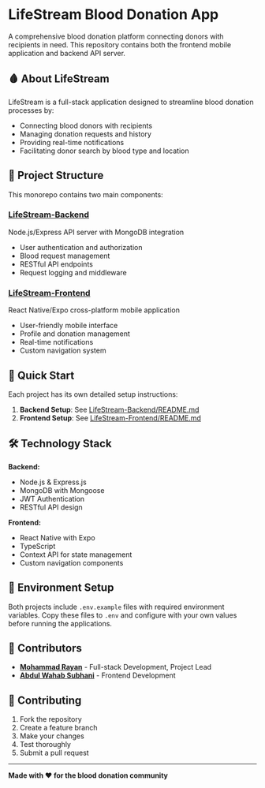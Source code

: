 # LifeStream Blood Donation App

A comprehensive blood donation platform connecting donors with recipients in need. This repository contains both the frontend mobile application and backend API server.

## 🩸 About LifeStream

LifeStream is a full-stack application designed to streamline blood donation processes by:
- Connecting blood donors with recipients
- Managing donation requests and history
- Providing real-time notifications
- Facilitating donor search by blood type and location

## 📁 Project Structure

This monorepo contains two main components:

### **[LifeStream-Backend](./LifeStream-Backend/)**
Node.js/Express API server with MongoDB integration
- User authentication and authorization
- Blood request management
- RESTful API endpoints
- Request logging and middleware

### **[LifeStream-Frontend](./LifeStream-Frontend/)**
React Native/Expo cross-platform mobile application
- User-friendly mobile interface
- Profile and donation management
- Real-time notifications
- Custom navigation system

## 🚀 Quick Start

Each project has its own detailed setup instructions:

1. **Backend Setup**: See [LifeStream-Backend/README.md](./LifeStream-Backend/README.md)
2. **Frontend Setup**: See [LifeStream-Frontend/README.md](./LifeStream-Frontend/README.md)

## 🛠️ Technology Stack

**Backend:**
- Node.js & Express.js
- MongoDB with Mongoose
- JWT Authentication
- RESTful API design

**Frontend:**
- React Native with Expo
- TypeScript
- Context API for state management
- Custom navigation components

## 📝 Environment Setup

Both projects include `.env.example` files with required environment variables. Copy these files to `.env` and configure with your own values before running the applications.

## 👥 Contributors

- **[Mohammad Rayan](https://github.com/Mohammad-Rayan)** - Full-stack Development, Project Lead
- **[Abdul Wahab Subhani](https://github.com/Abdul-Wahab-Subhani)** - Frontend Development

## 🤝 Contributing

1. Fork the repository
2. Create a feature branch
3. Make your changes
4. Test thoroughly
5. Submit a pull request

---

**Made with ❤️ for the blood donation community**